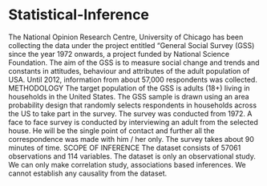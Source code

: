 # Statistical-Inference
The National Opinion Research Centre, University of Chicago has been collecting the data under the project entitled “General Social Survey (GSS) since the year 1972 onwards, a project funded by National Science Foundation. The aim of the GSS is to measure social change and trends and constants in attitudes, behaviour and attributes of the adult population of USA. Until 2012, information from about 57,000 respondents was collected.   METHODOLOGY  The target population of the GSS is adults (18+) living in households in the United States. The GSS sample is drawn using an area probability design that randomly selects respondents in households across the US to take part in the survey. The survey was conducted from 1972. A face to face survey is conducted by interviewing an adult from the selected house. He will be the single point of contact and further all the correspondence was made with him / her only. The survey takes about 90 minutes of time.   SCOPE OF INFERENCE  The dataset consists of 57061 observations and 114 variables. The dataset is only an observational study. We can only make correlation study, associations based inferences. We cannot establish any causality from the dataset.
